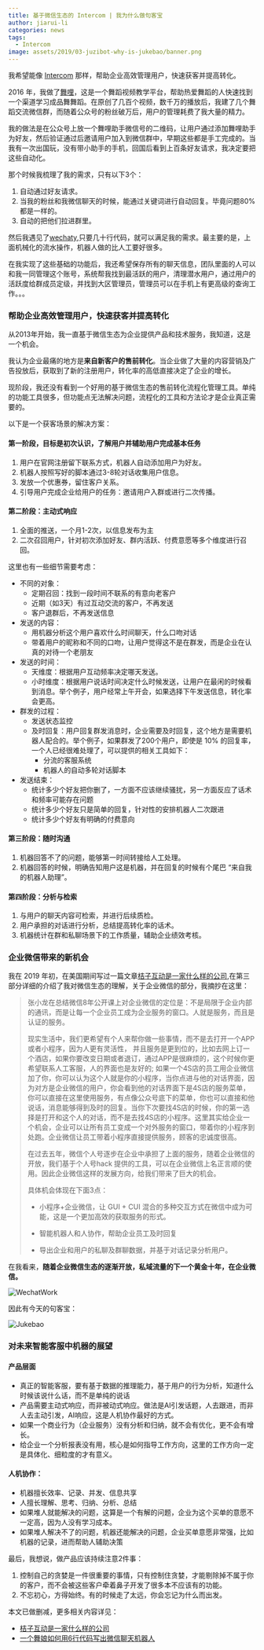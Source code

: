 ```yaml
---
title: 基于微信生态的 Intercom | 我为什么做句客宝
author: jiarui-li
categories: news
tags:
  - Intercom
image: assets/2019/03-juzibot-why-is-jukebao/banner.png
---
```


我希望能像 [Intercom](https://www.intercom.com/) 那样，帮助企业高效管理用户，快速获客并提高转化。

2016 年，我做了[舞哩](/lijiarui-why-wuli-dream/)，这是一个舞蹈视频教学平台，帮助热爱舞蹈的人快速找到一个渠道学习成品舞舞蹈。在原创了几百个视频，数千万的播放后，我建了几个舞蹈交流微信群，而随着公众号的粉丝破万后，用户的管理耗费了我大量的精力。

我的做法是在公众号上放一个舞哩助手微信号的二维码，让用户通过添加舞哩助手为好友，然后验证通过后邀请用户加入到微信群中，早期这些都是手工完成的。当我有一次出国玩，没有带小助手的手机，回国后看到上百条好友请求，我决定要把这些自动化。

那个时候我梳理了我的需求，只有以下3个：

1. 自动通过好友请求。
1. 当我的粉丝和我微信聊天的时候，能通过关键词进行自动回复。毕竟问题80%都是一样的。
1. 自动的把他们拉进群里。

然后我遇见了[wechaty](https://github.com/chatie/wechaty),只要几十行代码，就可以满足我的需求。最主要的是，上面机械化的流水操作，机器人做的比人工要好很多。

在我实现了这些基础的功能后，我还希望保存所有的聊天信息，团队里面的人可以和我一同管理这个账号，系统帮我找到最活跃的用户，清理潜水用户，通过用户的活跃度给群成员定级，并找到大区管理员，管理员可以在手机上有更高级的查询工作。。。

### 帮助企业高效管理用户，快速获客并提高转化

从2013年开始，我一直基于微信生态为企业提供产品和技术服务，我知道，这是一个机会。

我认为企业最痛的地方是**来自新客户的售前转化**。当企业做了大量的内容营销及广告投放后，获取到了新的注册用户，转化率的高低直接决定了企业的增长。

现阶段，我还没有看到一个好用的基于微信生态的售前转化流程化管理工具。单纯的功能工具很多，但功能点无法解决问题，流程化的工具和方法论才是企业真正需要的。

以下是一个获客场景的解决方案：

#### 第一阶段，目标是初次认识，了解用户并辅助用户完成基本任务

1. 用户在官网注册留下联系方式，机器人自动添加用户为好友。
1. 机器人按照写好的脚本通过3-8轮对话收集用户信息。
1. 发放一个优惠券，留住客户关系。
1. 引导用户完成企业给用户的任务：邀请用户入群或进行二次传播。

#### 第二阶段：主动式响应

1. 全面的推送，一个月1-2次，以信息发布为主
1. 二次召回用户，针对初次添加好友、群内活跃、付费意愿等多个维度进行召回。

这里也有一些细节需要考虑：

* 不同的对象：
  * 定期召回：找到一段时间不联系的有意向老客户
  * 近期（如3天）有过互动交流的客户，不再发送
  * 客户退群后，不再发送信息
* 发送的内容：
  * 用机器分析这个用户喜欢什么时间聊天，什么口吻对话
  * 带着用户的昵称和不同的口吻，让用户觉得这不是在群发，而是企业在认真的对待一个老朋友
* 发送的时间：
  * 天维度：根据用户互动频率决定哪天发送。
  * 小时维度：根据用户说话时间决定什么时候发送，让用户在最闲的时候看到消息。举个例子，用户经常上午开会，如果选择下午发送信息，转化率会更高。
* 群发的过程：
  * 发送状态监控
  * 及时回复：用户回复群发消息时，企业需要及时回复，这个地方是需要机器人配合的。举个例子，如果群发了200个用户，即使是 10% 的回复率，一个人已经很难处理了，可以提供的相关工具如下：
    * 分流的客服系统
    * 机器人的自动多轮对话脚本
* 发送结束：
  * 统计多少个好友把你删了，一方面不应该继续骚扰，另一方面反应了话术和频率可能存在问题
  * 统计多少个好友只是简单的回复，针对性的安排机器人二次跟进
  * 统计多少个好友有明确的付费意向

#### 第三阶段：随时沟通

1. 机器回答不了的问题，能够第一时间转接给人工处理。
1. 机器回答的时候，明确告知用户这是机器，并在回复的时候有个尾巴 “来自我的机器人助理”。

#### 第四阶段：分析与检索

1. 与用户的聊天内容可检索，并进行后续质检。
1. 用户承担的对话进行分析，总结提高转化率的话术。
1. 机器统计在群和私聊场景下的工作质量，辅助企业绩效考核。

### 企业微信带来的新机会

我在 2019 年初，在美国期间写过一篇文章[桔子互动是一家什么样的公司](http://rui.juzi.bot/thought/2019-1-19-what-is-botorange.html),在第三部分详细的介绍了我对微信生态的理解，关于企业微信的部分，我摘抄在这里：

> 张小龙在总结微信8年公开课上对企业微信的定位是：不是局限于企业内部的通讯，而是让每一个企业员工成为企业服务的窗口。人就是服务，而且是认证的服务。
>
> 现实生活中，我们更希望有个人来帮你做一些事情，而不是去打开一个APP或者小程序，因为人更有灵活性， 并且服务是更到位的，比如去网上订一个酒店，如果你要改变日期或者退订，通过APP是很麻烦的，这个时候你更希望联系人工客服，人的界面也是友好的; 如果一个4S店的员工用企业微信加了你，你可以认为这个人就是你的小程序，当你点进与他的对话界面，因为对方是企业微信的用户，你会看到他的对话界面下是4S店的服务菜单，你可以直接在这里使用服务，有点像公众号底下的菜单，你也可以直接和他说话，消息能够得到及时的回复。当你下次要找4S店的时候，你的第一选择是打开和这个人的对话，而不是去找4S店的小程序。这里其实给企业一个机会，企业可以让所有员工变成一个对外服务的窗口，带着你的小程序到处跑。企业微信让员工带着小程序直接提供服务，顾客的忠诚度很高。
>
> 在过去五年，微信个人号逐步在企业中承担了上面的服务，随着企业微信的开放，我们基于个人号hack 提供的工具，可以在企业微信上名正言顺的使用。因此企业微信这样的发展方向，给我们带来了巨大的机会。
>
> 具体机会体现在下面3点：
>
> * 小程序+企业微信，让 GUI + CUI 混合的多种交互方式在微信中成为可能，这是一个更加高效的获取服务的形式。
>
> * 智能机器人和人协作，帮助企业员工及时回复
>
> * 导出企业和用户的私聊及群聊数据，并基于对话记录分析用户。

在我看来，**随着企业微信生态的逐渐开放，私域流量的下一个黄金十年，在企业微信。**

![WechatWork](/assets/2019/03-juzibot-why-is-jukebao/wechat-work.jpg)

因此有今天的句客宝：

![Jukebao](/assets/2019/03-juzibot-why-is-jukebao/jukebao.png)

### 对未来智能客服中机器的展望

#### 产品层面

* 真正的智能客服，要有基于数据的推理能力，基于用户的行为分析，知道什么时候该说什么话，而不是单纯的说话
* 产品需要主动式响应，而非被动式响应。做法是AI引发话题，人去跟进，而非人去主动引发，AI响应，这是人机协作最好的方式。
* 如果一个商业行为（企业服务）没有分析和归纳，就不会有优化，更不会有增长。
* 给企业一个分析报表没有用，核心是如何指导工作方向，这里的工作方向一定是具体化、细粒度的才有意义。

#### 人机协作：

* 机器擅长效率、记录、并发、信息共享
* 人擅长理解、思考、归纳、分析、总结
* 如果堆人就能解决的问题，这算是一个有解的问题，企业为这个买单的意愿不一定高，因为人没有学习成本。
* 如果堆人解决不了的问题，机器还能解决的问题，企业买单意愿非常强，比如机器的记录，进而帮助人辅助决策

最后，我想说，做产品应该持续注意2件事：

1. 控制自己的贪婪是一件很重要的事情，只有控制住贪婪，才能剔除掉不属于你的客户，而不会被这些客户牵着鼻子开发了很多本不应该有的功能。
1. 不忘初心，方得始终。有的时候走了太远，你会忘记为什么而出发。

本文已做删减，更多相关内容详见：

* [桔子互动是一家什么样的公司](https://lijiarui.github.io/thought/2019-1-19-what-is-botorange.html)
* [一个舞娘如何用6行代码写出微信聊天机器人](https://lijiarui.github.io/chatbot/2016-11-20-wechaty-wuli-usecase.html)
